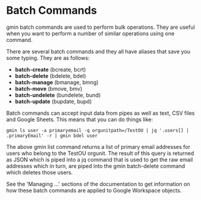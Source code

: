 # Batch Commands

gmin batch commands are used to perform bulk operations. They are useful when you want to perform a number of similar operations using one command.

There are several batch commands and they all have aliases that save you some typing. They are as follows:

* **batch-create** (bcreate, bcrt)
* **batch-delete** (bdelete, bdel)
* **batch-manage** (bmanage, bmng)
* **batch-move** (bmove, bmv)
* **batch-undelete** (bundelete, bund)
* **batch-update** (bupdate, bupd)

Batch commands can accept input data from pipes as well as text, CSV files and Google Sheets. This means that you can do things like:

`gmin ls user -a primaryemail -q orgunitpath=/TestOU | jq '.users[] | .primaryEmail' -r | gmin bdel user`

The above gmin list command returns a list of primary email addresses for users who belong to the TestOU orgunit. The result of this query is returned as JSON which is piped into a jq command that is used to get the raw email addresses which in turn, are piped into the gmin batch-delete command which deletes those users.

See the 'Managing ...' sections of the documentation to get information on how these batch commands are applied to Google Workspace objects.